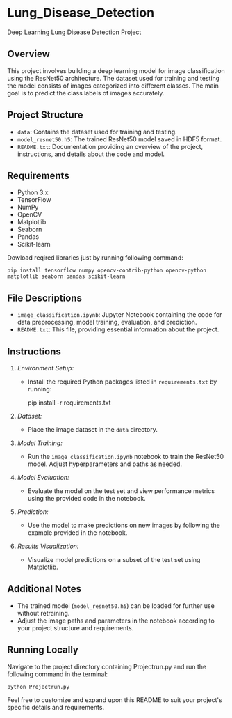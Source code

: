# Lung_Disease_Detection
Deep Learning Lung Disease Detection Project

## Overview
This project involves building a deep learning model for image classification using the ResNet50 architecture. The dataset used for training and testing the model consists of images categorized into different classes. The main goal is to predict the class labels of images accurately.

## Project Structure
- `data`: Contains the dataset used for training and testing.
- `model_resnet50.h5`: The trained ResNet50 model saved in HDF5 format.
- `README.txt`: Documentation providing an overview of the project, instructions, and details about the code and model.

## Requirements
- Python 3.x
- TensorFlow
- NumPy
- OpenCV
- Matplotlib
- Seaborn
- Pandas
- Scikit-learn

Dowload reqired libraries just by running following command:
```
pip install tensorflow numpy opencv-contrib-python opencv-python matplotlib seaborn pandas scikit-learn
```

## File Descriptions
- `image_classification.ipynb`: Jupyter Notebook containing the code for data preprocessing, model training, evaluation, and prediction.
- `README.txt`: This file, providing essential information about the project.

## Instructions
1. *Environment Setup:*
   - Install the required Python packages listed in `requirements.txt` by running:
     
     pip install -r requirements.txt
     

2. *Dataset:*
   - Place the image dataset in the `data` directory.

3. *Model Training:*
   - Run the `image_classification.ipynb` notebook to train the ResNet50 model. Adjust hyperparameters and paths as needed.

4. *Model Evaluation:*
   - Evaluate the model on the test set and view performance metrics using the provided code in the notebook.

5. *Prediction:*
   - Use the model to make predictions on new images by following the example provided in the notebook.

6. *Results Visualization:*
   - Visualize model predictions on a subset of the test set using Matplotlib.

## Additional Notes
- The trained model (`model_resnet50.h5`) can be loaded for further use without retraining.
- Adjust the image paths and parameters in the notebook according to your project structure and requirements.

## Running Locally
Navigate to the project directory containing Projectrun.py and run the following command in the terminal:
```
python Projectrun.py
```

Feel free to customize and expand upon this README to suit your project's specific details and requirements.
